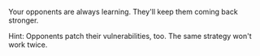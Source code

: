 Your opponents are always learning. They'll keep them coming back stronger.

Hint: Opponents patch their vulnerabilities, too. The same strategy won't work twice.